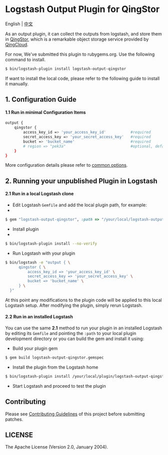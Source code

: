 # Logstash Output Plugin for QingStor 

English | [中文](/README_zh_CN.md)

As an output plugin, it can collect the outputs from logstash, and store them in [QingStor](https://www.qingcloud.com/products/storage#qingstor), which is a remarkable object storage service provided by [QingCloud](https://www.qingcloud.com/).

For now, We've submitted this plugin to rubygems.org. Use the following command to install.

``` bash
$ bin/logstash-plugin install logstash-output-qingstor
```

If want to install the local code, please refer to the following guide to install it manually.

## 1. Configuration Guide

#### 1.1 Run in minimal Configuration Items

```sh
output {
    qingstor {
        access_key_id => 'your_access_key_id'           #required 
        secret_access_key => 'your_secret_access_key'   #required  
        bucket => 'bucket_name'                         #required 
        # region => "pek3a"                             #optional, default value "pek3a"                                
    }
}

```

More configuration details please refer to [common options](/docs/index.asciidoc).

## 2. Running your unpublished Plugin in Logstash

#### 2.1 Run in a local Logstash clone

- Edit Logstash `Gemfile` and add the local plugin path, for example:
- 
``` ruby
$ gem "logstash-output-qingstor", :path => "/your/local/logstash-output-qingstor"
```

- Install plugin
- 
``` bash
$ bin/logstash-plugin install --no-verify
```
- Run Logstash with your plugin

```bash
$ bin/logstash -e "output { \
      qingstor { \
          access_key_id => 'your_access_key_id' \
          secret_access_key => 'your_secret_access_key' \
          bucket => 'bucket_name' \
      } \
  }"
```

At this point any modifications to the plugin code will be applied to this local Logstash setup. After modifying the plugin, simply rerun Logstash.

#### 2.2 Run in an installed Logstash

You can use the same **2.1** method to run your plugin in an installed Logstash by editing its `Gemfile` and pointing the `:path` to your local plugin development directory or you can build the gem and install it using:

- Build your plugin gem

``` bash
$ gem build logstash-output-qingstor.gemspec
```
- Install the plugin from the Logstash home

``` bash
$ bin/logstash-plugin install /your/local/plugin/logstash-output-qingstor.gem
```

- Start Logstash and proceed to test the plugin

## Contributing
Please see [Contributing Guidelines](./CONTRIBUTING.md) of this project before submitting patches.

## LICENSE
The Apache License (Version 2.0, January 2004).